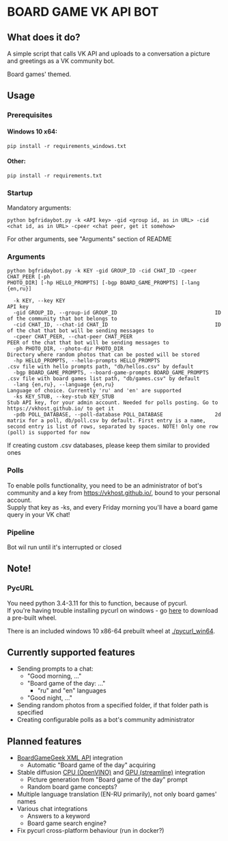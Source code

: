 # BOARD GAME VK API BOT

## What does it do?
A simple script that calls VK API and uploads to a conversation a picture and greetings as a VK community bot.

Board games' themed.

## Usage

### Prerequisites 
#### Windows 10 x64:
```
pip install -r requirements_windows.txt
```
#### Other:
```
pip install -r requirements.txt
```
### Startup
Mandatory arguments:
```
python bgfridaybot.py -k <API key> -gid <group id, as in URL> -cid <chat id, as in URL> -cpeer <chat peer, get it somehow>
```
For other arguments, see "Arguments" section of README

### Arguments
```
python bgfridaybot.py -k KEY -gid GROUP_ID -cid CHAT_ID -cpeer CHAT_PEER [-ph 
PHOTO_DIR] [-hp HELLO_PROMPTS] [-bgp BOARD_GAME_PROMPTS] [-lang {en,ru}]

  -k KEY, --key KEY                                                 API key
  -gid GROUP_ID, --group-id GROUP_ID                                ID of the community that bot belongs to
  -cid CHAT_ID, --chat-id CHAT_ID                                   ID of the chat that bot will be sending messages to
  -cpeer CHAT_PEER, --chat-peer CHAT_PEER                           PEER of the chat that bot will be sending messages to
  -ph PHOTO_DIR, --photo-dir PHOTO_DIR                              Directory where random photos that can be posted will be stored
  -hp HELLO_PROMPTS, --hello-prompts HELLO_PROMPTS                  .csv file with hello prompts path, "db/hellos.csv" by default
  -bgp BOARD_GAME_PROMPTS, --board-game-prompts BOARD_GAME_PROMPTS  .csv file with board games list path, "db/games.csv" by default
  -lang {en,ru}, --language {en,ru}                                 Language of choice. Currently 'ru' and 'en' are supported
  -ks KEY_STUB, --key-stub KEY_STUB                                 Stub API key, for your admin account. Needed for polls posting. Go to https://vkhost.github.io/ to get it
  -pdb POLL_DATABASE, --poll-database POLL_DATABASE                 2d matrix for a poll, db/poll.csv by default. First entry is a name, second entry is list of rows, separated by spaces. NOTE! Only one row (poll) is supported for now
```

If creating custom .csv databases, please keep them similar to provided ones
### Polls
To enable polls functionality, you need to be an administrator of bot's community and a key from https://vkhost.github.io/, bound to your personal account.  
Supply that key as -ks, and every Friday morning you'll have a board game query in your VK chat!


### Pipeline
Bot wil run until it's interrupted or closed

## Note!

### PycURL
You need python 3.4-3.11 for this to function, because of pycurl.    
If you're having trouble installing pycurl on windows - go [here]( https://www.lfd.uci.edu/~gohlke/pythonlibs/#pycurl)
to download a pre-built wheel.

There is an included windows 10 x86-64 prebuilt wheel at [./pycurl_win64](pycurl_win64/pycurl-7.45.1-cp310-cp310-win_amd64.whl).

## Currently supported features
- Sending prompts to a chat:
  - "Good morning, ..."
  - "Board game of the day: ..." 
    - "ru" and "en" languages
  - "Good night, ..."
- Sending random photos from a specified folder, if that folder path is specified
- Creating configurable polls as a bot's community administrator

## Planned features
- [BoardGameGeek XML API](https://boardgamegeek.com/wiki/page/BGG_XML_API#) integration
  - Automatic "Board game of the day" acquiring
- Stable diffusion [CPU (OpenVINO)](https://github.com/bes-dev/stable_diffusion.openvino) and [GPU (streamline)](https://github.com/CompVis/stable-diffusion) integration 
  - Picture generation from "Board game of the day" prompt
  - Random board game concepts?
- Multiple language translation (EN-RU primarily), not only board games' names
- Various chat integrations
  - Answers to a keyword
  - Board game search engine?
- Fix pycurl cross-platform behaviour (run in docker?)